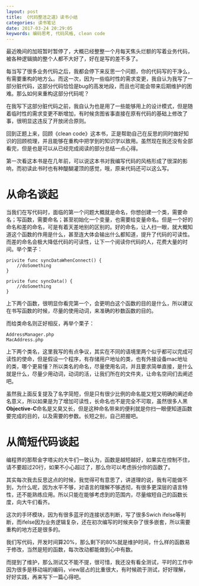 ```yaml
---
layout: post
title: 《代码整洁之道》读书小结
categories: 读书笔记
date: 2017-03-24 20:29:05
keywords: 编码思考, 代码风格, clean code
---
```


最近晚间的加班暂时暂停了，大概已经整整一个月每天焦头烂额的写着业务代码，被各种逻辑搞的整个人都不大好了，好在是写的差不多了。

每当写了很多业务代码之后，我都会停下来反思一个问题，你的代码写的干净么，有需要重构的地方么。而这一次，因为一些临时性的需求变更，我自认为我写了一部分脏代码，这部分代码恰恰是bug的高发地段，而且也可能会带来后期维护的困难。那么如何来重构这部分代码呢？

在我写下这部分脏代码之前，我自认为也是用了一些能够用上的设计模式，但是随着临时性的需求变更不断增加，有时候贪图省事直接在原有代码的基础上修改了事，很明显这违反了开放闭合原则。

回到正题上来，回顾《clean code》这本书，正是帮助自己在反思的同时做好知识的回顾梳理，并且能够在重构中把学到的知识学以致用。虽然现在我还没有全部看完，但是也是可以从已经完成阅读的部分总结一点心得。

第一次看这本书是在几年前，可以说这本书对我编写代码的风格形成了很深的影响，而初读此书时也有种醍醐灌顶的感觉，哦，原来代码还可以这么写。

<!--more-->

# 从命名谈起

当我们在写代码时，面临的第一个问题大概就是命名，你想创建一个类，需要命名；写函数，需要命名；甚至初始化一个变量，也需要给变量命名。但是一个好的命名和差的命名，可是有着天差地别的区别的。好的命名，让人扫一眼，就大概知道这个函数的作用是什么，甚至连大体会输出什么都知道，提升了代码的可读性。而差的命名会极大降低代码的可读性，让下一个阅读你代码的人，花费大量的时间。举个栗子：

```
privite func syncDataWhenConnect() {
    //doSomething
}

privite func syncData() {
    //doSomething
}
```

上下两个函数，很明显你看完第一个，会更明白这个函数的目的是什么，所以建议在书写函数的时候，尽量的使用动词，来准确的秒数函数的目的。

而给类命名则正好相反，再举个栗子：

```
AddressManager.php
MacAddress.php
```

上下两个类名，这里我写的有点争议，其实在不同的语境里两个似乎都可以完成可读性的使命，但是假设一个程序，有存储用户地址的类，也有外接设备mac地址的类，哪个更易懂？所以类名的命名，尽量使用名词，并且要求简单直接，是什么就是什么，尽量少用动词，动词的活，让我们所在的文件夹，让命名空间们去阐述吧。

虽然我上面反复提及了名字简短，但是只有很少比例的命名能又短又明确的阐述命名意义，所以如果是为了增加可读性，长命名也不是完全不可取，虽然很多人黑**Objective-C**命名是又臭又长，但是这种命名带来的便利就是你扫一眼便知道函数要完成的目的，以及需要的参数。长短之别，自己把握吧。

# 从简短代码谈起

编程界的那帮金字塔尖的大牛们一致认为，函数是越短越好，如果实在控制不住，请不要超过20行，如果不小心超过了，那么你可以考虑拆分你的函数了。

其实每次我去反思这点的时候，我觉得可有意思了，讲道理的说，我有可能做不到，为什么呢，因为水平不够，对语言的理解不够透彻，有很多更深层的语言特性，还不能熟练应用。所以只能在能够考虑到的范围内，尽量缩短自己的函数长度，向大牛们看齐。

这次的手环模块，因为有很多蓝牙的连接状态判断，写了很多Swich ifelse等判断，而ifelse因为业务逻辑复杂，还在初次编写的时候夹杂了很多嵌套，所以需要重构的地方还是很多的。

我们写代码，开发时间算20%，那么剩下的80%就是维护时间，什么样的函数易于修改，当然是短的函数，每次改动都能做到心中有数。

而提到了维护，那么测试又不能不提，很可惜，我还没有看全测试，平时的工作中因为很多是移动端的编码，view层占的比重很大，有时候疏于测试，好好理解，好好实践，再来写下一篇心得吧。